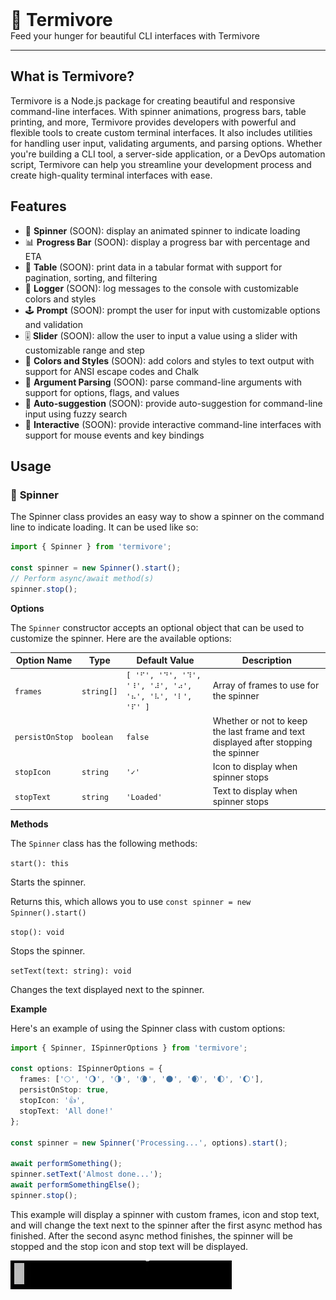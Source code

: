 <summary>
	<h1 style="margin: 0; display: inline-block; border: none;">
		🥩 Termivore
	</h1>
	<p style="margin: 0;">
		Feed your hunger for beautiful CLI interfaces with Termivore
	</p>
</summary>

---

## **What is Termivore?**
Termivore is a Node.js package for creating beautiful and responsive command-line interfaces. With spinner animations, progress bars, table printing, and more, Termivore provides developers with powerful and flexible tools to create custom terminal interfaces. It also includes utilities for handling user input, validating arguments, and parsing options. Whether you're building a CLI tool, a server-side application, or a DevOps automation script, Termivore can help you streamline your development process and create high-quality terminal interfaces with ease.

## **Features**

- 🎡 **Spinner** (SOON): display an animated spinner to indicate loading
- 📊 **Progress Bar** (SOON): display a progress bar with percentage and ETA
- 📜 **Table** (SOON): print data in a tabular format with support for pagination, sorting, and filtering
- 📝 **Logger** (SOON): log messages to the console with customizable colors and styles
- 🕹️ **Prompt** (SOON): prompt the user for input with customizable options and validation
- 🎚️ **Slider** (SOON): allow the user to input a value using a slider with customizable range and step
- 🌈 **Colors and Styles** (SOON): add colors and styles to text output with support for ANSI escape codes and Chalk
- 🧐 **Argument Parsing** (SOON): parse command-line arguments with support for options, flags, and values
- 🤖 **Auto-suggestion** (SOON): provide auto-suggestion for command-line input using fuzzy search
- 🤝 **Interactive** (SOON): provide interactive command-line interfaces with support for mouse events and key bindings

## **Usage**

### 🎡 **Spinner**
The Spinner class provides an easy way to show a spinner on the command line to indicate loading. It can be used like so:

```typescript
import { Spinner } from 'termivore';

const spinner = new Spinner().start();
// Perform async/await method(s)
spinner.stop();
```

**Options**

The `Spinner` constructor accepts an optional object that can be used to customize the spinner. Here are the available options:

| Option Name | Type | Default Value | Description |
| ----------- | ---- | ------------- | ----------- |
| `frames` | `string[]` | `[ '⠋', '⠙', '⠹', '⠸', '⠼', '⠴', '⠦', '⠧', '⠇', '⠏' ]` | Array of frames to use for the spinner |
| `persistOnStop` | `boolean` | `false` | Whether or not to keep the last frame and text displayed after stopping the spinner |
| `stopIcon` | `string` | `'✓'` | Icon to display when spinner stops |
| `stopText` | `string` | `'Loaded'` | Text to display when spinner stops |


**Methods**

The `Spinner` class has the following methods:


`start(): this`

Starts the spinner.

Returns this, which allows you to use `const spinner = new Spinner().start()`


`stop(): void`

Stops the spinner.


`setText(text: string): void`

Changes the text displayed next to the spinner.


**Example**

Here's an example of using the Spinner class with custom options:

```typescript
import { Spinner, ISpinnerOptions } from 'termivore';

const options: ISpinnerOptions = {
  frames: ['🌕', '🌖', '🌗', '🌘', '🌑', '🌒', '🌓', '🌔'],
  persistOnStop: true,
  stopIcon: '👍',
  stopText: 'All done!'
};

const spinner = new Spinner('Processing...', options).start();

await performSomething();
spinner.setText('Almost done...');
await performSomethingElse();
spinner.stop();
```

This example will display a spinner with custom frames, icon and stop text, and will change the text next to the spinner after the first async method has finished. After the second async method finishes, the spinner will be stopped and the stop icon and stop text will be displayed.

![Example of Termivore Spinner with custom options](https://github.com/oliver-richman/termivore/blob/master/assets/termivore-spinner.gif?raw=true)